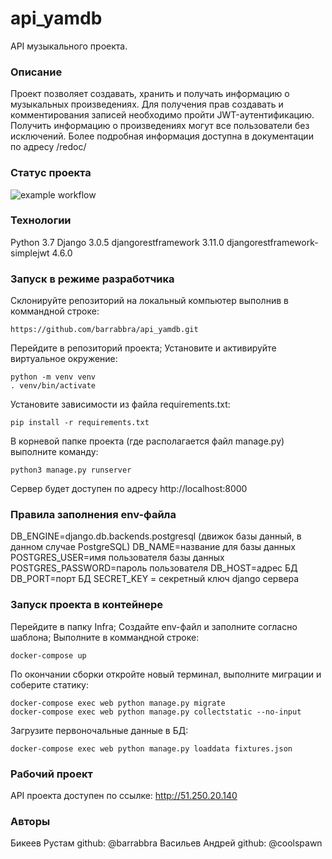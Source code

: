 # api_yamdb
API музыкального проекта.

### Описание
Проект позволяет создавать, хранить и получать информацию о музыкальных произведениях.
Для получения прав создавать и комментирования записей необходимо пройти JWT-аутентификацию.
Получить информацию о произведениях могут все пользователи без исключений.
Более подробная информация доступна в документации по адресу /redoc/

### Статус проекта
![example workflow](https://github.com/barrabbra/yamdb_final/workflows/yamdb_workflow.yml/badge.svg)

### Технологии
Python 3.7
Django 3.0.5
djangorestframework 3.11.0
djangorestframework-simplejwt 4.6.0

### Запуск в  режиме разработчика
Склонируйте репозиторий на локальный компьютер выполнив в коммандной строке:
```
https://github.com/barrabbra/api_yamdb.git
```
Перейдите в репозиторий проекта;
Установите и активируйте виртуальное окружение:
```
python -m venv venv
. venv/bin/activate
```
Установите зависимости из файла requirements.txt:
```
pip install -r requirements.txt
```
В корневой папке проекта (где располагается файл manage.py) выполните команду:
```
python3 manage.py runserver
```
Сервер будет доступен по адресу http://localhost:8000

### Правила заполнения env-файла
DB_ENGINE=django.db.backends.postgresql (движок базы данный, в данном случае PostgreSQL)
DB_NAME=название для базы данных
POSTGRES_USER=имя пользователя базы данных
POSTGRES_PASSWORD=пароль пользователя
DB_HOST=адрес БД
DB_PORT=порт БД
SECRET_KEY = секретный ключ django сервера

### Запуск проекта в контейнере
Перейдите в папку Infra;
Создайте env-файл и заполните согласно шаблона;
Выполните в коммандной строке:
```
docker-compose up
```
По окончании сборки откройте новый терминал, выполните миграции и соберите статику:
```
docker-compose exec web python manage.py migrate
docker-compose exec web python manage.py collectstatic --no-input 
```
Загрузите первоночальные данные в БД:
```
docker-compose exec web python manage.py loaddata fixtures.json
```

### Рабочий проект
API проекта доступен по ссылке:
http://51.250.20.140

### Авторы
Бикеев Рустам
github: @barrabbra
Васильев Андрей
github: @coolspawn
